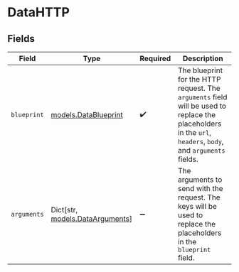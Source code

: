 # DataHTTP


## Fields

| Field                                                                                                                                                       | Type                                                                                                                                                        | Required                                                                                                                                                    | Description                                                                                                                                                 |
| ----------------------------------------------------------------------------------------------------------------------------------------------------------- | ----------------------------------------------------------------------------------------------------------------------------------------------------------- | ----------------------------------------------------------------------------------------------------------------------------------------------------------- | ----------------------------------------------------------------------------------------------------------------------------------------------------------- |
| `blueprint`                                                                                                                                                 | [models.DataBlueprint](../models/datablueprint.md)                                                                                                          | :heavy_check_mark:                                                                                                                                          | The blueprint for the HTTP request. The `arguments` field will be used to replace the placeholders in the `url`, `headers`, `body`, and `arguments` fields. |
| `arguments`                                                                                                                                                 | Dict[str, [models.DataArguments](../models/dataarguments.md)]                                                                                               | :heavy_minus_sign:                                                                                                                                          | The arguments to send with the request. The keys will be used to replace the placeholders in the `blueprint` field.                                         |